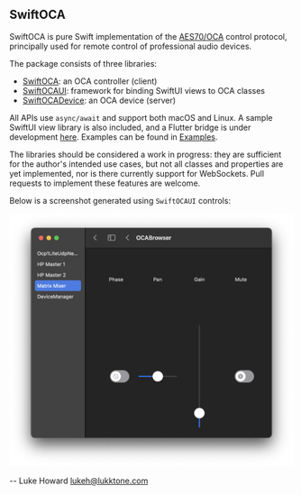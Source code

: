 SwiftOCA
--------

SwiftOCA is pure Swift implementation of the [AES70/OCA](https://ocaalliance.com/what-is-aes70/) control protocol, principally used for remote control of professional audio devices.

The package consists of three libraries:

* [SwiftOCA](Sources/SwiftOCA): an OCA controller (client)
* [SwiftOCAUI](Sources/SwiftOCAUI): framework for binding SwiftUI views to OCA classes
* [SwiftOCADevice](Sources/SwiftOCADevice): an OCA device (server)

All APIs use `async/await` and support both macOS and Linux. A sample SwiftUI view library is also included, and a Flutter bridge is under development [here](https://github.com/PADL/FlutterSwiftOCA). Examples can be found in [Examples](Examples).

The libraries should be considered a work in progress: they are sufficient for the author's intended use cases, but not all classes and properties are yet implemented, nor is there currently support for WebSockets. Pull requests to implement these features are welcome.

Below is a screenshot generated using `SwiftOCAUI` controls:

![OCABrowser](Documentation/OCABrowser.png)

--
Luke Howard <lukeh@lukktone.com>

